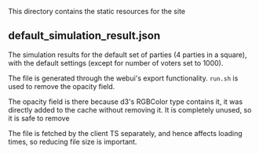 This directory contains the static resources for the site

## default_simulation_result.json

The simulation results for the default set of parties (4 parties in a square), with the default settings (except for number of voters set to 1000).

The file is generated through the webui's export functionality. `run.sh` is used to remove the opacity field.

The opacity field is there because d3's RGBColor type contains it, it was directly added to the cache without removing it. It is completely unused, so it is safe to remove

The file is fetched by the client TS separately, and hence affects loading times, so reducing file size is important.
